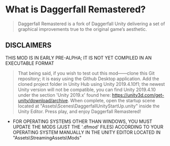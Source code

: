 # What is Daggerfall Remastered?

> Daggerfall Remastered is a fork of Daggerfall Unity delivering a set of graphical improvements true to the original game’s aesthetic.

## DISCLAIMERS

THIS MOD IS IN EARLY PRE-ALPHA; IT IS NOT YET COMPILED IN AN EXECUTABLE FORMAT
> That being said, if you wish to test out this mod——clone this Git repository; it is easy using the Github Desktop application. Add the cloned project folder in Unity Hub using Unity 2019.4.10f1; the newest Unity version will not be compatible, you can find Unity 2019.4.10 under the section 'Unity 2019.x' found here: https://unity3d.com/get-unity/download/archive. When complete, open the startup scene located at "Assets\Scenes\DaggerfallUnityStartUp.unity" inside the Unity Editor. Press play, and enjoy Daggerfall Remastered!
+ FOR OPERATING SYSTEMS OTHER THAN WINDOWS, YOU MUST UPDATE THE MODS (JUST THE '.dfmod' FILES) ACCORDING TO YOUR OPERATING SYSTEM MANUALLY IN THE UNITY EDITOR LOCATED IN "Assets\StreamingAssets\Mods"
